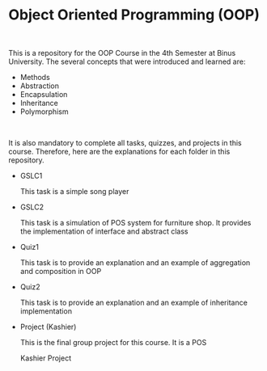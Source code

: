 <H1>Object Oriented Programming (OOP)</H1>
<br>
<p>This is a repository for the OOP Course in the 4th Semester at Binus University. The several concepts that were introduced and learned are:</p>
<ul>
  <li>Methods</li>
  <li>Abstraction</li>
  <li>Encapsulation</li>
  <li>Inheritance</li>
  <li>Polymorphism</li>
</ul>
<br>
<p>It is also mandatory to complete all tasks, quizzes, and projects in this course. Therefore, here are the explanations for each folder in this repository.</p>
<ul>
  <li>GSLC1</li>
  <p>This task is a simple song player</p>
  <li>GSLC2</li>
  <p>This task is a simulation of POS system for furniture shop. It provides the implementation of interface and abstract class</p>
  <li>Quiz1</li>
  <p>This task is to provide an explanation and an example of aggregation and composition in OOP</p>
  <li>Quiz2</li>
  <p>This task is to provide an explanation and an example of inheritance implementation</p>
  <li>Project (Kashier)</li>
  <p>This is the final group project for this course. It is a POS</p>
  <a URL:"https://github.com/Cranbaerry/Kashier">Kashier Project</a>
</ul>
